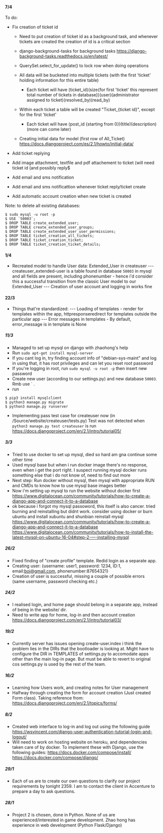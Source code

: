 #### 7/4
To do:
- Fix creation of ticket id
  - Need to put creation of ticket id as a background task, and whenever tickets are created the creation of id is a critical section
  - django-background-tasks for background tasks
    https://django-background-tasks.readthedocs.io/en/latest/
  - QuerySet.select_for_update() to lock row when doing operations

  - All data will be bucketed into multiple tickets (with the first 'ticket' holding information for this entire table)
    - Each ticket will have (ticket_id)(size{for first 'ticket' this represent total number of tickets in database})(user)(administrator assigned to ticket)(resolved_by)(read_by)
  - Within each ticket a table will be created "Ticket_{ticket id}", except for the first 'ticket'
    - Each ticket will have (post_id {starting from 0})(title)(description)(more can come later)
  - Creating initial data for model (first row of All_Ticket)
    https://docs.djangoproject.com/es/2.1/howto/initial-data/

- Add ticket replying
- Add image attachment, textfile and pdf attachement to ticket (will need ticket id (and possibly reply$
- Add email and sms notification
- Add email and sms notificattion whenever ticket reply/ticket create
- Add automatic account creation when new ticket is created


Note: to delete all existing databases:
```
$ sudo mysql -u root -p
$ USE `50003`;
$ DROP TABLE create_extended_user;
$ DROP TABLE create_extended_user_groups;
$ DROP TABLE create_extended_user_user_permissions;
$ DROP TABLE ticket_creation_all_tickets;
$ DROP TABLE ticket_creation_ticket;
$ DROP TABLE ticket_creation_ticket_details;

```



#### 1/4
- Recreated model to handle User data: Extended_User in createuser
--- createuser_extended-user is a table found in database `50003` in mysql and all fields are present, including phonenumber - hence i'd consider this a successful transition from the classic User model to our Extended_User
--- Creation of user account and logging in works fine


#### 22/3
- Things that're standardized:
--- Loading of templates - render for templates within the app, httpresponseredirect for templates outside the particular app
--- Error messages in templates - By default, error_message is in template is None


##### 11/3
- Managed to set up mysql on django with zhaohong's help
- Run
```sudo apt-get install mysql-server```
- If you cant log in, try finding account info of "debian-sys-maint" and log in using that, it has root privileges and can let you reset root password
- If you're logging in root, run
```sudo mysql -u root -p```
then insert new password
- Create new user (according to our settings.py) and new database `50003`. Rmb use ` .
- run
```
$ pip3 install mysqlclient
$ python3 manage.py migrate
$ python3 manage.py runserver
```
- Implementing pass test case for createuser now (in /Source/website/createuser/tests.py)
Test was not detected when ```python3 manage.py test createuser``` is run
https://docs.djangoproject.com/en/2.1/intro/tutorial05/


##### 3/3
- Tried to use docker to set up mysql, died so hard am gna continue some other time
- Used mysql base but when i run docker image there's no response, even when i get the port right. I suspect running mysql docker runs something else that i do not know of, need to find out more
- Next step: Run docker without mysql, then mysql with appropriate RUN and CMDs to know how to use mysql base images better
- Now i'm setting up mysql to run the website without docker first
https://www.digitalocean.com/community/tutorials/how-to-create-a-django-app-and-connect-it-to-a-database
- ok because i forgot my mysql passoword, this itself is also cancer. tried burning and reinstalling but didnt work. consider using docker or burn ubuntu and install xubuntu and shunbian reinstall mysql
https://www.digitalocean.com/community/tutorials/how-to-create-a-django-app-and-connect-it-to-a-database
https://www.digitalocean.com/community/tutorials/how-to-install-the-latest-mysql-on-ubuntu-16-04#step-2-—-installing-mysql


##### 26/2
- Fixed finding of "create profile" template. Redid login as a separate app.
- Creating user: {username: user1, password: 1234, ID:1, email:boi@gmail.com, phonenumber:87654321}
- Creation of user is successful, missing a couple of possible errors (same username, password checking etc.)


##### 24/2
- I realised login, and home page should belong in a separate app, instead of being in the website/ dir. 
- Need to write app for home, log-in and then account creation
https://docs.djangoproject.com/en/2.1/intro/tutorial03/

##### 19/2
- Currently server has issues opening create-user.index i think the problem lies in the DIRs that the bootloader is looking at. Might have to configure the DIR in TEMPLATES of settings.py to accomodate apps other than the main log-in page. But must be able to revert to original cos settings.py is used by the rest of the team.

##### 16/2
- Learning how Users work, and creating notes for User management
- Halfway through creating the form for account creation (Just created Form class). Taking reference from:
https://docs.djangoproject.com/en/2.1/topics/forms/

##### 8/2
- Created web interface to log-in and log out using the following guide
https://wsvincent.com/django-user-authentication-tutorial-login-and-logout/
- Will need to work on hosting website on heroku, and dependencies taken care of by docker. To implement these with Django, use the following guides:
https://docs.docker.com/compose/install/
https://docs.docker.com/compose/django/

##### 29/1
- Each of us are to create our own questions to clarify our project requirements by tonight 2359. I am to contact the client in Accenture to prepare a day to ask questions.

##### 28/1
- Project 2 is chosen, done in Python. None of us are experienced/interested in game development. Zhao hong has experience in web development (Python Flask/Django)

